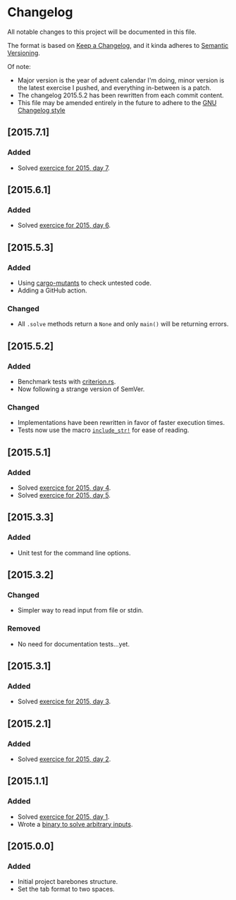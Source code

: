 # Changelog

All notable changes to this project will be documented in this file.

The format is based on [Keep a Changelog](https://keepachangelog.com/en/1.1.0/),
and it kinda adheres to [Semantic Versioning](https://semver.org/spec/v2.0.0.html).

Of note:
- Major version is the year of advent calendar I'm doing, minor version is the latest exercise I pushed, and everything in-between is a patch.
- The changelog 2015.5.2 has been rewritten from each commit content.
- This file may be amended entirely in the future to adhere to the [GNU Changelog style](https://www.gnu.org/prep/standards/html_node/Style-of-Change-Logs.html#Style-of-Change-Logs)

## [2015.7.1]
### Added
- Solved [exercice for 2015, day 7](src/year_2015/day_07.rs).


## [2015.6.1]
### Added
- Solved [exercice for 2015, day 6](src/year_2015/day_06.rs).

## [2015.5.3]
### Added
- Using [cargo-mutants](https://github.com/sourcefrog/cargo-mutants) to check untested code.
- Adding a GitHub action.
### Changed
- All `.solve` methods return a `None` and only `main()` will be returning errors.

## [2015.5.2]
### Added
- Benchmark tests with [criterion.rs](https://github.com/bheisler/criterion.rs).
- Now following a strange version of SemVer.
### Changed
- Implementations have been rewritten in favor of faster execution times.
- Tests now use the macro [`include_str!`](https://doc.rust-lang.org/std/macro.include_str.html) for ease of reading.

## [2015.5.1]
### Added
- Solved [exercice for 2015, day 4](src/year_2015/day_04.rs).
- Solved [exercice for 2015, day 5](src/year_2015/day_05.rs).

## [2015.3.3]
### Added
- Unit test for the command line options.

## [2015.3.2]
### Changed
- Simpler way to read input from file or stdin.
### Removed
- No need for documentation tests...yet.

## [2015.3.1]
### Added
- Solved [exercice for 2015, day 3](src/year_2015/day_03.rs).

## [2015.2.1]
### Added
- Solved [exercice for 2015, day 2](src/year_2015/day_02.rs).

## [2015.1.1]
### Added
- Solved [exercice for 2015, day 1](src/year_2015/day_01.rs).
- Wrote a [binary to solve arbitrary inputs](src/main.rs).

## [2015.0.0]
### Added

- Initial project barebones structure.
- Set the tab format to two spaces.
